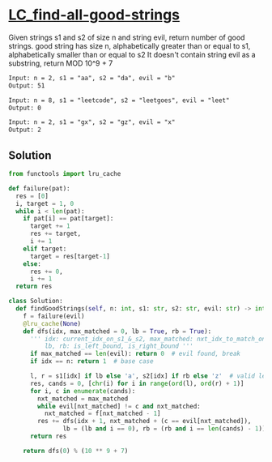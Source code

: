 # [LC_find-all-good-strings](https://leetcode.com/problems/find-all-good-strings)

Given strings s1 and s2 of size n and string evil, return number of good strings.
good string has size n, alphabetically greater than or equal to s1, alphabetically smaller than or equal to s2
It doesn't contain string evil as a substring, return MOD 10^9 + 7

```txt
Input: n = 2, s1 = "aa", s2 = "da", evil = "b"
Output: 51

Input: n = 8, s1 = "leetcode", s2 = "leetgoes", evil = "leet"
Output: 0

Input: n = 2, s1 = "gx", s2 = "gz", evil = "x"
Output: 2
```

## Solution

```py
from functools import lru_cache

def failure(pat):
  res = [0]
  i, target = 1, 0
  while i < len(pat):
    if pat[i] == pat[target]:
      target += 1
      res += target,
      i += 1
    elif target:
      target = res[target-1]
    else:
      res += 0,
      i += 1
  return res

class Solution:
  def findGoodStrings(self, n: int, s1: str, s2: str, evil: str) -> int:
    f = failure(evil)
    @lru_cache(None)
    def dfs(idx, max_matched = 0, lb = True, rb = True):
      ''' idx: current_idx_on_s1_&_s2, max_matched: nxt_idx_to_match_on_evil,
          lb, rb: is_left_bound, is_right_bound '''
      if max_matched == len(evil): return 0  # evil found, break
      if idx == n: return 1  # base case

      l, r = s1[idx] if lb else 'a', s2[idx] if rb else 'z'  # valid left, right bound
      res, cands = 0, [chr(i) for i in range(ord(l), ord(r) + 1)]
      for i, c in enumerate(cands):
        nxt_matched = max_matched
        while evil[nxt_matched] != c and nxt_matched:
          nxt_matched = f[nxt_matched - 1]
        res += dfs(idx + 1, nxt_matched + (c == evil[nxt_matched]),
               lb = (lb and i == 0), rb = (rb and i == len(cands) - 1))
      return res

    return dfs(0) % (10 ** 9 + 7)
```
